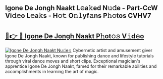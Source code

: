 ## Igone De Jongh Naakt L𝚎a𝚔ed N𝚞𝚍e - Part-CcW Vi𝚍𝚎o L𝚎a𝚔s - H𝚘𝚝 O𝚗𝚕yf𝚊ns P𝚑𝚘tos CVHV7

# <h2><a href="http://kf8ct5f.oniu.top/?m=Igone+De+Jongh+Naakt">🔗👉 🔴 Igone De Jongh Naakt P𝚑ot𝚘𝚜 V𝚒d𝚎o</a></h2>

[![Igone De Jongh Naakt Nu𝚍e𝚜](https://i.imgur.com/0qMVB7G.gif)](http://kf8ct5f.oniu.top/?m=Igone+De+Jongh+Naakt)
Cybernetic artist and amusement giver Igone De Jongh Naakt, known for publishing dance and lifestyle tutorials through viral dance moves and short clips. Exceptional magician's apprentice Igone De Jongh Naakt, famed for their remarkable abilities and accomplishments in learning the art of magic.  
